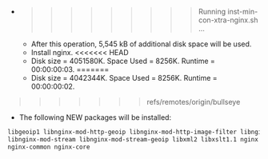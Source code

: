 * >>>>>>>>> Running inst-min-con-xtra-nginx.sh ...
  * After this operation, 5,545 kB of additional disk space will be used.
  * Install nginx.
<<<<<<< HEAD
  * Disk size = 4051580K. Space Used = 8256K. Runtime = 00:00:00:03.
=======
  * Disk size = 4042344K. Space Used = 8256K. Runtime = 00:00:00:02.
>>>>>>> refs/remotes/origin/bullseye
  * The following NEW packages will be installed:
  ```bash
libgeoip1 libnginx-mod-http-geoip libnginx-mod-http-image-filter libnginx-mod-http-xslt-filter libnginx-mod-mail
libnginx-mod-stream libnginx-mod-stream-geoip libxml2 libxslt1.1 nginx
nginx-common nginx-core
  ```
